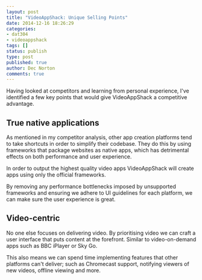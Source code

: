 ```yaml
---
layout: post
title: "VideoAppShack: Unique Selling Points"
date: 2014-12-16 18:26:29
categories:
- dat304
- videoappshack
tags: []
status: publish
type: post
published: true
author: Dec Norton
comments: true
---
```


Having looked at competitors and learning from personal experience, I've identified a few key points that would give VideoAppShack a competitive advantage.

<!--more-->

## True **native** applications
As mentioned in my competitor analysis, other app creation platforms tend to take shortcuts in order to simplify their codebase. They do this by using frameworks that package websites as native apps, which has detrimental effects on both performance and user experience.

In order to output the highest quality video apps VideoAppShack will create apps using only the official frameworks.

By removing any performance bottlenecks imposed by unsupported frameworks and ensuring we adhere to UI guidelines for each platform, we can make sure the user experience is great.

## Video-centric
No one else focuses on delivering video. By prioritising video we can craft a user interface that puts content at the forefront. Similar to video-on-demand apps such as BBC iPlayer or Sky Go.

This also means we can spend time implementing features that other platforms can't deliver; such as Chromecast support, notifying viewers of new videos, offline viewing and more.